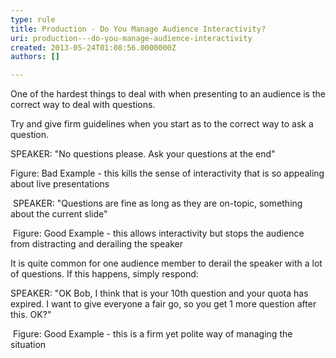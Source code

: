 ```yaml
---
type: rule
title: Production - Do You Manage Audience Interactivity?
uri: production---do-you-manage-audience-interactivity
created: 2013-05-24T01:08:56.0000000Z
authors: []

---
```




<span class='intro'> One of the hardest things to deal with when presenting to an audience is the correct way to deal with questions. </span>

<p>​Try and give firm guidelines when you start&#160;as to the correct way to ask a question.</p><p><span class="ssw-rteStyle-CodeArea">SPEAKER&#58; &quot;No questions please. Ask your questions at the end&quot;</span></p><p><span class="ssw-rteStyle-FigureBad">Figure&#58; Bad Example - this kills the sense of interactivity that is so appealing about live presentations</span></p><p><span class="ssw-rteStyle-CodeArea">&#160;SPEAKER&#58; &quot;Questions
are fine as long as they are on-topic, something about the current slide&quot;</span></p><p><span class="ssw-rteStyle-FigureGood">&#160;Figure&#58; Good Example - this allows interactivity but stops the audience from distracting and derailing the speaker</span></p><p>It
is quite common for one audience member to derail the speaker with a lot of
questions. If this happens, simply respond&#58;</p><p><span class="ssw-rteStyle-CodeArea">SPEAKER&#58; &quot;OK Bob, I think that is your 10th question and your quota has expired. I want to give everyone a fair go, so you get 1 more question after this. OK?&quot;</span></p><p><span class="ssw-rteStyle-FigureGood">&#160;Figure&#58; Good Example - this is a firm yet polite way of managing the situation</span></p>


